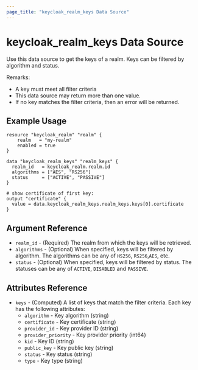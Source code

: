```yaml
---
page_title: "keycloak_realm_keys Data Source"
---
```


# keycloak\_realm\_keys Data Source

Use this data source to get the keys of a realm. Keys can be filtered by algorithm and status.

Remarks:

- A key must meet all filter criteria
- This data source may return more than one value.
- If no key matches the filter criteria, then an error will be returned.

## Example Usage

```hcl
resource "keycloak_realm" "realm" {
    realm   = "my-realm"
    enabled = true
}

data "keycloak_realm_keys" "realm_keys" {
  realm_id   = keycloak_realm.realm.id
  algorithms = ["AES", "RS256"]
  status     = ["ACTIVE", "PASSIVE"]
}

# show certificate of first key:
output "certificate" {
  value = data.keycloak_realm_keys.realm_keys.keys[0].certificate
}

```

## Argument Reference

- `realm_id` - (Required) The realm from which the keys will be retrieved.
- `algorithms` - (Optional) When specified, keys will be filtered by algorithm. The algorithms can be any of `HS256`, `RS256`,`AES`, etc.
- `status` - (Optional) When specified, keys will be filtered by status. The statuses can be any of `ACTIVE`, `DISABLED` and `PASSIVE`.

## Attributes Reference

- `keys` - (Computed) A list of keys that match the filter criteria. Each key has the following attributes:
    - `algorithm` - Key algorithm (string)
    - `certificate` - Key certificate (string)
    - `provider_id` - Key provider ID (string)
    - `provider_priority` - Key provider priority (int64)
    - `kid` - Key ID (string)
    - `public_key` - Key public key (string)
    - `status` - Key status (string)
    - `type` - Key type (string)
